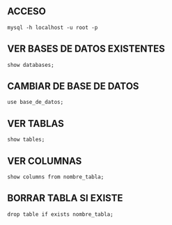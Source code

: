 ## ACCESO
    mysql -h localhost -u root -p
## VER BASES DE DATOS EXISTENTES
    show databases;
## CAMBIAR DE BASE DE DATOS
    use base_de_datos;
## VER TABLAS
    show tables;
## VER COLUMNAS
    show columns from nombre_tabla;
## BORRAR TABLA SI EXISTE
    drop table if exists nombre_tabla;
